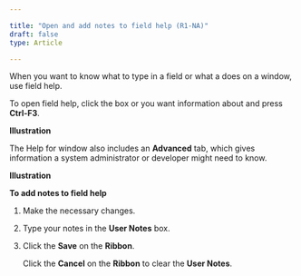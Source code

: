 ```yaml
---

title: "Open and add notes to field help (R1-NA)"
draft: false
type: Article

---
```


When you want to know what to type in a field or what a does on a window, use field help.

To open field help, click the box or you want information about and press **Ctrl-F3**.

**Illustration**

The Help for window also includes an **Advanced** tab, which gives information a system administrator or developer might need to know.

**Illustration**

**To add notes to field help**

1. Make the necessary changes.

2. Type your notes in the **User Notes** box.

3. Click the **Save** on the **Ribbon**.

    Click the **Cancel** on the **Ribbon** to clear the **User Notes**.

​